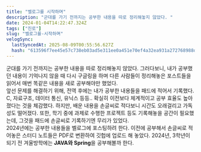 ```yaml
---
title: "벨로그를 시작하며"
description: "군대를 가기 전까지는 공부한 내용을 따로 정리해놓지 않았다. "
date: 2024-01-04T14:22:47.324Z
tags: ["진로"]
slug: "벨로그를-시작하며"
velogSync:
  lastSyncedAt: 2025-08-09T00:55:56.627Z
  hash: "613596f7ee45e57c738eb03ad5e311ee0a451e70ef4a32ea931a272768988ddc"
---
```


군대를 가기 전까지는 공부한 내용을 따로 정리해놓지 않았다. 그러다보니, 내가 공부했던 내용이 기억나지 않을 때 다시 구글링을 하며 다른 사람들이 정리해놓은 포스트들을 읽어서 매번 똑같은 내용을 새로 공부해야만 했었다.<br>
앞선 문제를 해결하기 위해, 전역 후에는 내가 공부한 내용들을 패드에 적어서 기록했다. C, 자료구조, 데이터 통신, 유닉스 등등.. 확실히 이전보다 체계적이고 공부 효율도 높아졌다는 것을 체감했다. 하지만, 배운 내용을 손글씨로 적다보니 시간도 오래걸리고 가독성도 떨어졌다. 또한, 학기 중에 과제로 수행한 프로젝트 등도 기록해놓을 공간이 필요했는데, 그것을 패드에 손글씨로 기록하기엔 무리가 있었다.<br>
2024년에는 공부한 내용들을 벨로그에 포스팅하려 한다. 이전에 공부해서 손글씨로 적어놓은 스터디 노트들은 PDF로 변환하여 깃헙에 업로드 해 놓았다. 2024년, 3학년이 되기 전 겨울방학에는 **JAVA와 Spring**을 공부해볼까 한다.   